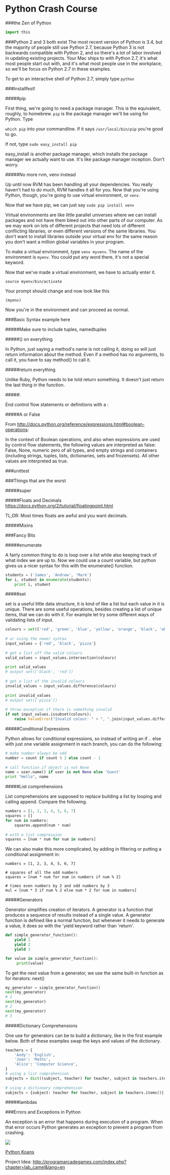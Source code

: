 Python Crash Course
===================

###the Zen of Python
```python
import this
```

###Python 2 and 3 both exist
The most recent version of Python is 3.4, but the majority of people still use Python 2.7, because Python 3 is not backwards compatible with Python 2, and so there's a lot of labor involved in updating existing projects. Your Mac ships to with Python 2.7, it's what most people start out with, and it's what most people use in the workplace, so we'll be focus on Python 2.7 in these examples.

To get to an interactive shell of Python 2.7, simply type ```python```

###Installfest!

#####pip

First thing, we're going to need a package manager. This is the equivalent, roughly, to homebrew. ```pip``` is the package manager we'll be using for Python.
Type

```which pip``` into your commandline. If it says ```/usr/local/bin/pip``` you're good to go.

If not, type ```sudo easy_install pip```

easy_install is another package manager, which installs the package manager we actually want to use. It's like package manager inception.  Don't worry.

#####No more rvm, venv instead

Up until now RVM has been handling all your dependencies. You really haven't had to do much, RVM handles it all for you. Now that you're using Python, though, you're going to use virtual environment, or ```venv```.

Now that we have pip, we can just say ```sudo pip install venv```

Virtual environments are like little parallel universes where we can install packages and not have them bleed out into other parts of our computer. As we may work on lots of different projects that need lots of different conflicting libraries, or even different versions of the same libraries. You don't want to install libraries outside your virtual env for the same reason you don't want a million global variables in your program.

To make a virtual environment, type ```venv myvenv```. The name of the environment is ```myenv```. You could put any word there, it's not a special keyword.

Now that we've made a virtual environment, we have to actually enter it.

```source myenv/bin/activate```

Your prompt should change and now look like this

```(myenv) ```

Now you're in the environment and can proceed as normal.

###Basic Syntax example here

#####Make sure to include tuples, namedtuples

#####() on everything

In Python, just saying a method's name is not calling it, doing so will just return information about the method. Even if a method has no arguments, to call it, you have to say method() to call it.

#####return everything

Unlike Ruby, Python needs to be told return something. It doesn't just return the last thing in the function.

#####:

End control flow statements or definitions with a :

#####A or False

From http://docs.python.org/reference/expressions.html#boolean-operations:

In the context of Boolean operations, and also when expressions are used by control flow statements, the following values are interpreted as false: False, None, numeric zero of all types, and empty strings and containers (including strings, tuples, lists, dictionaries, sets and frozensets). All other values are interpreted as true.

###unittest

###Things that are the worst

#####super

#####Floats and Decimals
https://docs.python.org/2/tutorial/floatingpoint.html

TL;DR: Most times floats are awful and you want decimals.

#####Mixins

###Fancy Bits

#####enumerate

A fairly common thing to do is loop over a list while also keeping track of what index we are up to. Now we could use a count variable, but python gives us a nicer syntax for this with the enumerate() function.

```python
students = ('James', 'Andrew', 'Mark')
for i, student in enumerate(students):
    print i, student
```  
#####set

set is a useful little data structure, it is kind of like a list but each value in it is unique. There are some useful operations, besides creating a list of unique items, that we can do with it. For example let try some different ways of validating lists of input.

```python
colours = set(['red', 'green', 'blue', 'yellow', 'orange', 'black', 'white'])
 
# or using the newer syntax
input_values = {'red', 'black', 'pizza'}
 
# get a list off the valid colours
valid_values = input_values.intersection(colours)
 
print valid_values
# output set(['black', 'red'])
 
# get a list of the invalid colours
invalid_values = input_values.difference(colours)
 
print invalid_values
# output set(['pizza'])
 
# throw exception if there is something invalid 
if not input_values.issubset(colours):
    raise ValueError("Invalid colour: " + ", ".join(input_values.difference(colours)))
```

#####Conditional Expressions

Python allows for conditional expressions, so instead of writing an if .. else with just one variable assignment in each branch, you can do the following:

```python
# make number always be odd
number = count if count % 2 else count - 1
 
# call function if object is not None 
name = user.name() if user is not None else 'Guest'
print "Hello", name
```
#####List comprehensions

List comprehensions are supposed to replace building a list by looping and calling append. Compare the following.

```python
numbers = [1, 2, 3, 4, 5, 6, 7]
squares = []
for num in numbers:
    squares.append(num * num)
 
# with a list compression 
squares = [num * num for num in numbers]
```
We can also make this more complicated, by adding in filtering or putting a conditional assignment in:

```pythonpython
numbers = [1, 2, 3, 4, 5, 6, 7]
 
# squares of all the odd numbers
squares = [num * num for num in numbers if num % 2]
 
# times even numbers by 2 and odd numbers by 3
mul = [num * 3 if num % 2 else num * 2 for num in numbers]
```

#####Generators

Generator simplifies creation of iterators. A generator is a function that produces a sequence of results instead of a single value. A generator function is defined like a normal function, but whenever it needs to generate a value, it does so with the 'yield keyword rather than 'return'. 

```python
def simple_generator_function():
    yield 1
    yield 2
    yield 3

for value in simple_generator_function():
     print(value)
```

To get the next value from a generator, we use the same built-in function as for iterators: next()

```python
my_generator = simple_generator_function()
next(my_generator)
# 1
next(my_generator)
# 2
next(my_generator)
# 3
```
#####Dictionary Comprehensions

One use for generators can be to build a dictionary, like in the first example below. Both of these examples swap the keys and values of the dictionary.

```python
teachers = {
    'Andy': 'English',
    'Joan': 'Maths',
    'Alice': 'Computer Science',
}
# using a list comprehension
subjects = dict((subject, teacher) for teacher, subject in teachers.items())
 
# using a dictionary comprehension
subjects = {subject: teacher for teacher, subject in teachers.items()}
```

#####lambdas

###Errors and Exceptions in Python

An exception is an error that happens during execution of a program. When that error occurs Python generates an exception to prevent a program from crashing.

![](http://i.imgur.com/WRuJV6rl.png )

[Python Koans](https://github.com/gregmalcolm/python_koans)

Project Idea: http://programarcadegames.com/index.php?chapter=lab_camel&lang=en
